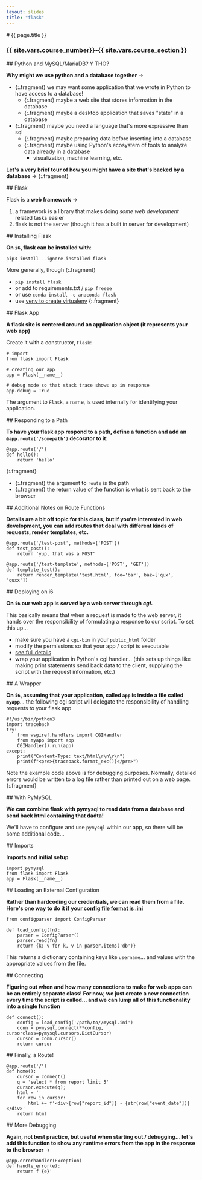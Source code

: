 ```yaml
---
layout: slides
title: "flask"
---
```


<section markdown="block" class="intro-slide">
# {{ page.title }}

### {{ site.vars.course_number}}-{{ site.vars.course_section }}

<p><small></small></p>
</section>


<section markdown="block">
## Python and MySQL/MariaDB? Y THO?

__Why might we use python and a database together__ &rarr;

* {:.fragment} we may want some application that we wrote in Python to have access to a database!
	* {:.fragment} maybe a web site that stores information in the database
	* {:.fragment} maybe a desktop application that saves "state" in a database
* {:.fragment} maybe you need a language that's more expressive than sql
	* {:.fragment} maybe preparing data before inserting into a database
	* {:.fragment} maybe using Python's ecosystem of tools to analyze data already in a database
		* visualization, machine learning, etc.

__Let's a very brief tour of how you might have a site that's backed by a database__ &rarr;
{:.fragment}

</section>
<section markdown="block">
## Flask 

Flask is a __web framework__ &rarr;

1. a framework is a library that makes doing _some web development_ related tasks easier
2. flask is not the server (though it has a built in server for development)

</section>
<section markdown="block">
## Installing Flask

__On `i6`, flask can be installed with__:

```
pip3 install --ignore-installed flask
```

More generally, though
{:.fragment}

* `pip install flask`
* or add to requirements.txt / `pip freeze`
* or use `conda install -c anaconda flask`
* use [venv to create virtualenv](https://packaging.python.org/guides/installing-using-pip-and-virtual-environments/)
{:.fragment}

</section>
<section markdown="block">
## Flask App

__A flask site is centered around an application object (it represents your web app)__

Create it with a constructor, `Flask`:

```
# import
from flask import Flask

# creating our app
app = Flask(__name__)

# debug mode so that stack trace shows up in response
app.debug = True 
```

The argument to `Flask`, a name, is used internally for identifying your application. 


</section>

<section markdown="block">
## Responding to a Path

__To have your flask app respond to a path, define a function and add an `@app.route('/somepath')` decorator to it__:

```
@app.route('/')
def hello():
    return 'hello'
```
{:.fragment}

* {:.fragment} the argument to `route` is the path
* {:.fragment} the return value of the function is what is sent back to the browser


</section>

<section markdown="block">
## Additional Notes on Route Functions

__Details are a bit off topic for this class, but if you're interested in web development, you can add routes that deal with different kinds of requests, render templates, etc.__

```
@app.route('/test-post', methods=['POST'])
def test_post():
    return 'yup, that was a POST'

@app.route('/test-template', methods=['POST', 'GET'])
def template_test():
    return render_template('test.html', foo='bar', baz=['qux', 'quxx'])
```
</section>

<section markdown="block">
## Deploying on i6

__On `i6` our web app is _served_ by a web server through _cgi_.__

This basically means that when a request is made to the web server, it hands over the responsibility of formulating a response to our script. To set this up...

* make sure you have a `cgi-bin` in your `public_html` folder
* modify the permissions so that your app / script is executable
* [see full details](https://cims.nyu.edu/webapps/content/systems/userservices/webhosting#CGI)
* wrap your application in Python's cgi handler...  (this sets up things like making print statements send back data to the client, supplying the script with the request information, etc.)


</section>

<section markdown="block">
## A Wrapper

__On `i6`, assuming that your application, called `app` is inside a file called `myapp`__... the following cgi script will delegate the responsibility of handling requests to your flask app

```
#!/usr/bin/python3
import traceback
try:
    from wsgiref.handlers import CGIHandler
    from myapp import app
    CGIHandler().run(app)
except:
    print("Content-Type: text/html\r\n\r\n")
    print(f"<pre>{traceback.format_exc()}</pre>")
```

Note the example code above is for debugging purposes. Normally, detailed errors would be written to a log file rather than printed out on a web page.
{:.fragment}

</section>

<section markdown="block">
## With PyMySQL

__We can combine flask with pymysql to read data from a database and send back html containing that dadta!__

We'll have to configure and use `pymysql` within our app, so there will be some additional code...

</section>

<section markdown="block">
## Imports

__Imports and initial setup__

```
import pymysql
from flask import Flask
app = Flask(__name__)
```
</section>

<section markdown="block">
## Loading an External Configuration

__Rather than hardcoding our credentials, we can read them from a file. Here's one way to do it [if your config file format is .ini](https://en.wikipedia.org/wiki/INI_file#Sections)__

```
from configparser import ConfigParser

def load_config(fn):
    parser = ConfigParser()
    parser.read(fn)
    return {k: v for k, v in parser.items('db')}
```

This returns a dictionary containing keys  like `username`... and values with the appropriate values from the file.

</section>


<section markdown="block">
## Connecting

__Figuring out when and how many connections to make for web apps can be an entirely separate class! For now, we just create a new connection every time the script is called... and we can lump all of this functionality into a single function__

```
def connect():
    config = load_config('/path/to//mysql.ini')
    conn = pymysql.connect(**config, cursorclass=pymysql.cursors.DictCursor)
    cursor = conn.cursor()
    return cursor
```
</section>

<section markdown="block">
## Finally, a Route!

```
@app.route('/')
def home():
    cursor = connect()
    q = 'select * from report limit 5'
    cursor.execute(q);
    html = ''
    for row in cursor:
        html += f'<div>{row["report_id"]} - {str(row["event_date"])}</div>'
    return html
```
</section>

<section markdown="block">
## More Debugging

__Again, not best practice, but useful when starting out / debugging... let's add this function to show any runtime errors from the app in the response to the browser__ &rarr;

```
@app.errorhandler(Exception)
def handle_error(e):
    return f'{e}'
```
</section>


